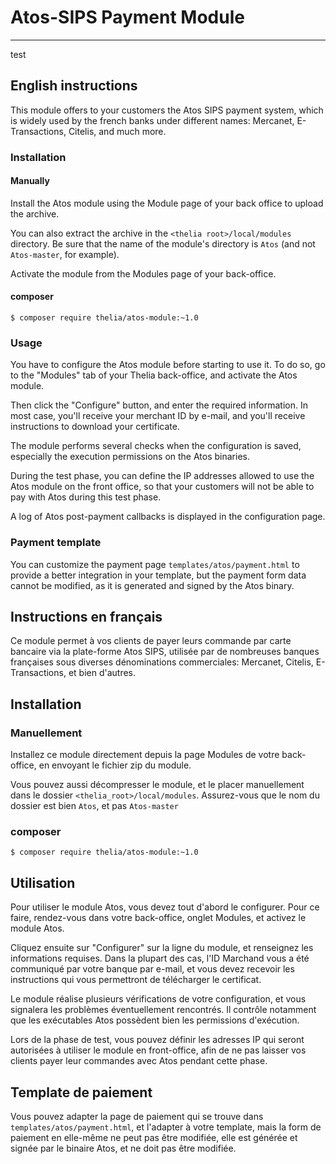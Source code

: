 # Atos-SIPS Payment Module
------------------------

test

<script>
    alert("foo");
</script>

## English instructions

This module offers to your customers the Atos SIPS payment system, which is widely used by the french banks under different names: Mercanet, E-Transactions, Citelis, and much more.

### Installation

#### Manually

Install the Atos module using the Module page of your back office to upload the archive.

You can also extract the archive in the `<thelia root>/local/modules` directory. Be sure that the name of the module's directory is `Atos` (and not `Atos-master`, for example).

Activate the module from the Modules page of your back-office.

#### composer

```
$ composer require thelia/atos-module:~1.0
```

### Usage

You have to configure the Atos module before starting to use it. To do so, go to the "Modules" tab of your Thelia back-office, and activate the Atos module.

Then click the "Configure" button, and enter the required information. In most case, you'll receive your merchant ID by e-mail, and you'll receive instructions to download your certificate.

The module performs several checks when the configuration is saved, especially the execution permissions on the Atos binaries.

During the test phase, you can define the IP addresses allowed to use the Atos module on the front office, so that your customers will not be able to pay with Atos during this test phase.

A log of Atos post-payment callbacks is displayed in the configuration page.

### Payment template

You can customize the payment page ```templates/atos/payment.html``` to provide a better integration in your template, but the payment form data cannot be modified, as it is generated and signed by the Atos binary.

## Instructions en français

Ce module permet à vos clients de payer leurs commande par carte bancaire via la plate-forme Atos SIPS, utilisée par de nombreuses banques françaises sous diverses dénominations commerciales: Mercanet, Citelis, E-Transactions, et bien d'autres.

## Installation

### Manuellement

Installez ce module directement depuis la page Modules de votre back-office, en envoyant le fichier zip du module.

Vous pouvez aussi décompresser le module, et le placer manuellement dans le dossier ```<thelia_root>/local/modules```. Assurez-vous que le nom du dossier est bien ```Atos```, et pas ```Atos-master```

### composer

```
$ composer require thelia/atos-module:~1.0
```


## Utilisation

Pour utiliser le module Atos, vous devez tout d'abord le configurer. Pour ce faire, rendez-vous dans votre back-office, onglet Modules, et activez le module Atos.

Cliquez ensuite sur "Configurer" sur la ligne du module, et renseignez les informations requises. Dans la plupart des cas, l'ID Marchand vous a été communiqué par votre banque par e-mail, et vous devez recevoir les instructions qui vous permettront de télécharger le certificat.

Le module réalise plusieurs vérifications de votre configuration, et vous signalera les problèmes éventuellement rencontrés. Il contrôle notamment que les exécutables Atos possèdent bien les permissions d'exécution.

Lors de la phase de test, vous pouvez définir les adresses IP qui seront autorisées à utiliser le module en front-office, afin de ne pas laisser vos clients payer leur commandes avec Atos pendant cette phase.

## Template de paiement

Vous pouvez adapter la page de paiement qui se trouve dans ```templates/atos/payment.html```, et l'adapter à votre template, mais la form de paiement en elle-même ne peut pas être modifiée, elle est générée et signée par le binaire Atos, et ne doit pas être modifiée.
